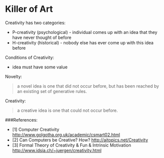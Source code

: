 # Killer of Art

Creativity has two categories: 
* P-creativity (psychological) - individual comes up with an idea that they have never thought of before
* H-creativity (historical)    - nobody else has ever come up with this idea before

Conditions of Creativity:
* idea must have some value

Novelty:
>a novel idea is one that did not occur before, but has been reached by an existing set of generative rules.

Creativity:
> a creative idea is one that could not occur before.

###References:
* [1] Computer Creativity http://www.golgotha.org.uk/academic/csmart02.html 
* [2] Can Computers be Creative? How? http://aitopics.net/Creativity
* [3] Formal Theory of Creativity & Fun & Intrinsic Motivation http://www.idsia.ch/~juergen/creativity.html